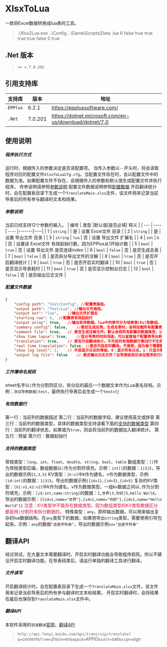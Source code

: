 # XlsxToLua
一款将Excel数据转换成lua表的工具。
> .\Xlsx2Lua.exe ..\Config ..\Game\Scripts\Data .lua 6 false true true true true false 0 true

## .Net 版本
>`>= v.7.0.201`

## 引用支持库
| 支持库 | 版本 | 地址 |
| - | - | - |
| `EPPlus` | 6.2.1 | https://epplussoftware.com/ |
| `.Net` | 7.0.201 | https://dotnet.microsoft.com/en-us/download/dotnet/7.0|

## 使用说明

##### 程序执行方式
运行时，根据传入的参数决定是否读配置项。
当传入参数以`--`开头时，将会读取程序对应的配置文件`XlsxToLuaCfg.cfg`。当配置文件存在时，会以配置文件中的数据为准。如果配置文件不存在，会根据传入的参数和默认值生成配置文件并执行程序。
传参说明请参照[参数说明](#参数说明)
配置文件数据说明参照[配置数据](#配置文件数据)
开启翻译统计时，会在配置表目录下生成一个`TranslateMain.xlsx`文件，该文件用来记录当前导表后的所有参与翻译的文本和结果。

##### 参数说明
当前已经支持12个参数的输入。
| 编号 | 类型 |默认值|是否必填| 释义 |
| --- | ---- | ---- |-------|----|
| 1 | `string` |  | 是 | 设置 Excel文件 目录 |
| 2 | `string` |  | 是 | 设置 导出文件 目录 |
| 3 | `string` | `lua` | 否 | 设置 导出文件 扩展名 |
| 4 | `int` | `6` | 否 | 设置读 Excel文件 有效起始行数，因为EPPlus从1开始计数 |
| 5 | `bool` | `true` | 否 | 设置 导出文件 是否连续index |
| 6 | `bool` | `false` | 否 | 是否生成总表 |
| 7 | `bool` | `false` | 否 | 是否拆分导出文件的注解 |
| 8 | `bool` | `true` | 否 | 是否开启翻译统计 |
| 9 | `bool` | `true` | 否 | 是否开启实时翻译 |
| 10 | `bool` | `true` | 否 | 是否显示导表耗时 |
| 11 | `bool` | `true` | 否 | 是否显示控制台日志 |
| 12 | `bool` | `false` | 否 | 是否输出日志文件 |

##### 配置文件数据
```json
{
    "config path": "Test/Config", //配置表路径。
    "output path": "Test/Lua", //输出文件路径。
    "output ext": "lua",    //输出文件扩展名
    "starting row": 6,  //配置表有效起始行
    "output array": true,   //输出有序数据。lua中的表可分为哈希表(kv)和数组，有序数据就是数组表格式，以index作为table的key。
    "summary config": false,    //是否生成总表，生成总表时，会将加载所有配置表数据合并成一个lua表文件。
    "comment file": true,   // 是否生成注解文件。默认会将所有配置的数据类型，以表名作为类型，合并成一个文件。否则将会加到每张数据表的头部。总表模式下该字段不生效，默认生成单独的注解文件。
    "show time lapse": true,    //显示导表的时间流逝。可以留意每个配置表导出耗时。
    "translation": true,    // 是否开启翻译统计。不开启时有效数据行第四行不生效
    "real time translation": false, //是否开启实时翻译。不推荐，因为每个需要翻译的文本都要去请求翻译API，过程会卡顿。
    "show log level": 2,    // 开启显示日志的等级。0：显示所有日志，1：只显示警告和报错，2：只显示报错。
    "output log file": false    // 是否输出日志文件？在导表结束后会在程序执行目录生成log文件，文件名：log+当前时间，示例：log19961029102900.log
}
```

##### 工作簿命名规则
sheet名字以`|`作为分割符区分，拆分后的最后一个数据文本作为Lua表名存档。示例：`测试导表数据|test`，最终执行导表后会生成一个`test={}`

##### 有效数据行
第一行：当前列的数据描述
第二行：当前列的数据字段，建议使用英文或拼音
第三行：当前列的数据类型，具体的数据类型支持请看下面的[支持的数据类型](#支持的数据类型)
第四行：当前列的翻译状态，如果值为`true`，则会将当前列的数据加入翻译统计。
第五行：预留
第六行：数据起始行

##### 支持的数据类型
常规类型：`long`、`int`、`float`、`double`、`string`、`bool`、`table`
数组类型：`[]`作为常规类型后缀，数组数据以`|`作为分割符填充。示例：`int[]`的数据：`1|3|5`，导出的数据示例`{1,3,5}`
KV类型：`[k:v]`中k作为键名，v作为数据类型，示例:`[id:int]`的数据：`1|3|5`，导出的数据示例`{{id=1},{id=3},{id=5}`
复杂的KV类型：`[k1:v1,k2:v2]`中k作为键名，v作为数据类型，一组kv数据之间以`,`作为分割符填充，示例：`[id:int,name:string]`的数据：`1,世界|3,你好|5,Hello World`，导出的数据示例：`{{id=1,name="世界"},{id=1,name="你好"},{id=1,name="Hello World"}}`
<font color=Crimson>注意：KV类型中不能存在数据类型。因为数组类型的KV类型数据区分都是用`|`分割符来拆分数据的。</font>
特殊类型：`any`，原样输出数据，可以用来输出复杂的lua数据结构。在`any`类型下的数据，如果想导出`string`类型，需要使用引导包起来。示例：`any`的数据`"这是字符串"`，导出的数据示例`xx="这是字符串"`

## 翻译API

经过测试，在大量文本需要翻译时，开启实时翻译功能会导致程序假死。所以不建议开启实时翻译功能，在导表结束后，请运行单独的翻译工具进行翻译。

##### 文件读写
开启翻译统计时，会在配置表目录下生成一个`TranslateMain.xlsx`文件，该文件用来记录当前导表后的所有参与翻译的文本和结果。
开启实时翻译时，会将结果在最后也保存到`TranslateMain.xlsx`文件中。

##### 翻译API
本软件采用的`百度翻译`[官网](https://fanyi.baidu.com/)，[翻译API](https://fanyi-api.baidu.com/api/trans/vip/translate) 
>`http://api.fanyi.baidu.com/api/trans/vip/translate?q=`content`&from=`zh`&to=`en`&appid=`APPID`&salt=`salt`&sign=`sign
